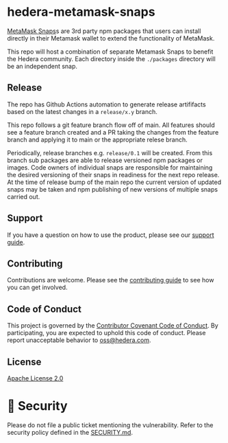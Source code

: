 # hedera-metamask-snaps
[MetaMask Snaps](https://metamask.io/snaps/)s are 3rd party npm packages that users can install directly in their Metamask wallet to extend the functionality of MetaMask.

This repo will host a combination of separate Metamask Snaps to benefit the Hedera community.
Each directory inside the `./packages` directory will be an independent snap.

## Release

The repo has Github Actions automation to generate release artififacts based on the latest changes in a `release/x.y` branch.

This repo follows a git feature branch flow off of main.
All features should see a feature branch created and a PR taking the changes from the feature branch and applying it to main or the appropriate relese branch.

Periodically, release branches e.g. `release/0.1` will be created. From this branch sub packages are able to release versioned npm packages or images.
Code owners of individual snaps are responsible for maintaining the desired versioning of their snaps in readiness for the next repo release.
At the time of release bump of the main repo the current version of updated snaps may be taken and npm publishing of new versions of multiple snaps carried out.


## Support

If you have a question on how to use the product, please see our
[support guide](https://github.com/hashgraph/.github/blob/main/SUPPORT.md).

## Contributing

Contributions are welcome. Please see the
[contributing guide](https://github.com/hashgraph/.github/blob/main/CONTRIBUTING.md)
to see how you can get involved.

## Code of Conduct

This project is governed by the
[Contributor Covenant Code of Conduct](https://github.com/hashgraph/.github/blob/main/CODE_OF_CONDUCT.md). By
participating, you are expected to uphold this code of conduct. Please report unacceptable behavior
to [oss@hedera.com](mailto:oss@hedera.com).

## License

[Apache License 2.0](LICENSE)

# 🔐 Security

Please do not file a public ticket mentioning the vulnerability. Refer to the security policy defined in the [SECURITY.md](https://github.com/hashgraph/hedera-sourcify/blob/main/SECURITY.md).